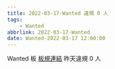 ```yaml
---
title: 2022-03-17-Wanted 違規 0 人
tags:
    - Wanted
abbrlink: 2022-03-17-Wanted
date: Wanted-2022-03-17 12:00:00
---
```

Wanted 板 [板規連結](https://www.ptt.cc/bbs/Wanted/M.1608829773.A.D3B.html)
昨天違規 0 人
